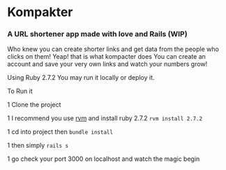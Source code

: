 # Kompakter

### A URL shortener app made with love and Rails (WIP)

Who knew you can create shorter links and get data from the people who clicks on them!
Yeap! that is what kompacter does
You can create an account and save your very own links and watch your numbers grow!

Using Ruby 2.7.2
You may run it locally or deploy it.

To Run it

1 Clone the project

1 I recommend you use [rvm](https://rvm.io/) and install ruby 2.7.2 `rvm install 2.7.2`

1 cd into project then `bundle install`

1 then simply `rails s`

1 go check your port 3000 on localhost and watch the magic begin

